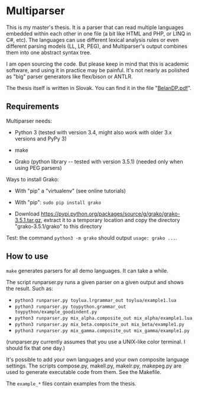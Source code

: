 
Multiparser
===========

This is my master's thesis. It is a parser that can read multiple languages embedded within each
other in one file (a bit like HTML and PHP, or LINQ in C#, etc). The languages can use different
lexical analysis rules or even different parsing models (LL, LR, PEG), and Multiparser's output
combines them into one abstract syntax tree.

I am open sourcing the code. But please keep in mind that this is academic software, and using it in
practice may be painful. It's not nearly as polished as "big" parser generators like flex/bison or
ANTLR.

The thesis itself is written in Slovak. You can find it in the file "[BelanDP.pdf][pdf]".

[pdf]: https://cdn.rawgit.com/TomiBelan/multiparser/master/BelanDP.pdf



Requirements
------------

Multiparser needs:

* Python 3
  (tested with version 3.4, might also work with older 3.x versions and PyPy 3)

* make

* Grako
  (python library -- tested with version 3.5.1)
  (needed only when using PEG parsers)


Ways to install Grako:

* With "pip" a "virtualenv" (see online tutorials)

* With "pip": `sudo pip install grako`

* Download https://pypi.python.org/packages/source/g/grako/grako-3.5.1.tar.gz, extract it to a
  temporary location and copy the directory "grako-3.5.1/grako" to this directory

Test: the command `python3 -m grako` should output `usage: grako ...`.



How to use
----------

`make` generates parsers for all demo languages. It can take a while.

The script runparser.py runs a given parser on a given output and shows the result. Such as:

- `python3 runparser.py toylua.lrgrammar_out toylua/example1.lua`
- `python3 runparser.py toypython.grammar_out toypython/example_goodindent.py`
- `python3 runparser.py mix_alpha.composite_out mix_alpha/example1.lua`
- `python3 runparser.py mix_beta.composite_out mix_beta/example1.py`
- `python3 runparser.py mix_gamma.composite_out mix_gamma/example1.py`

(runparser.py currently assumes that you use a UNIX-like color terminal. I should fix that one day.)

It's possible to add your own languages and your own composite language settings. The scripts
compose.py, makell.py, makelr.py, makepeg.py are used to generate executable code from them. See the
Makefile.

The `example_*` files contain examples from the thesis.

